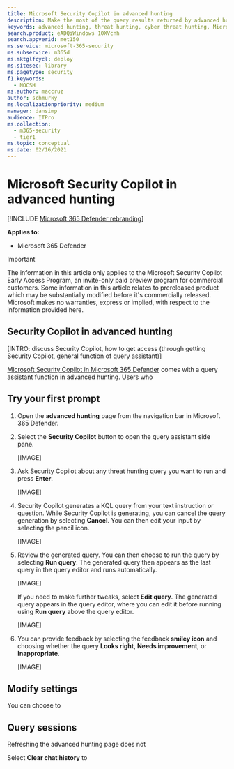 ```yaml
---
title: Microsoft Security Copilot in advanced hunting
description: Make the most of the query results returned by advanced hunting in Microsoft 365 Defender
keywords: advanced hunting, threat hunting, cyber threat hunting, Microsoft 365 Defender, microsoft 365, m365, search, query, telemetry, custom detections, schema, kusto, visualization, chart, filters, drill-down
search.product: eADQiWindows 10XVcnh
search.appverid: met150
ms.service: microsoft-365-security
ms.subservice: m365d
ms.mktglfcycl: deploy
ms.sitesec: library
ms.pagetype: security
f1.keywords:
  - NOCSH
ms.author: maccruz
author: schmurky
ms.localizationpriority: medium
manager: dansimp
audience: ITPro
ms.collection:
  - m365-security
  - tier1
ms.topic: conceptual
ms.date: 02/16/2021
---
```


# Microsoft Security Copilot in advanced hunting

[!INCLUDE [Microsoft 365 Defender rebranding](../includes/microsoft-defender.md)]

**Applies to:**

- Microsoft 365 Defender

> [!IMPORTANT]
> The information in this article only applies to the Microsoft Security Copilot Early Access Program, an invite-only paid preview program for commercial customers. Some information in this article relates to prereleased product which may be substantially modified before it's commercially released. Microsoft makes no warranties, express or implied, with respect to the information provided here.

## Security Copilot in advanced hunting
[INTRO: discuss Security Copilot, how to get access (through getting Security Copilot, general function of query assistant)]

[Microsoft Security Copilot in Microsoft 365 Defender](security-copilot-in-microsoft-365-defender.md) comes with a query assistant function in advanced hunting. Users who 

## Try your first prompt
1. Open the **advanced hunting** page from the navigation bar in Microsoft 365 Defender.
1. Select the **Security Copilot** button to open the query assistant side pane. 

    [IMAGE]
1. Ask Security Copilot about any threat hunting query you want to run and press **Enter**.

    [IMAGE]
1. Security Copilot generates a KQL query from your text instruction or question. While Security Copilot is generating, you can cancel the query generation by selecting **Cancel**. You can then edit your input by selecting the pencil icon.

     [IMAGE]
1. Review the generated query. You can then choose to run the query by selecting **Run query**. The generated query then appears as the last query in the query editor and runs automatically. 

     [IMAGE]

    If you need to make further tweaks, select **Edit query**. The generated query appears in the query editor, where you can edit it before running using **Run query** above the query editor.

     [IMAGE]
1. You can provide feedback by selecting the feedback **smiley icon** and choosing whether the query **Looks right**, **Needs improvement**, or **Inappropriate**.

     [IMAGE]


## Modify settings

You can choose to

## Query sessions

Refreshing the advanced hunting page does not 

Select **Clear chat history** to 